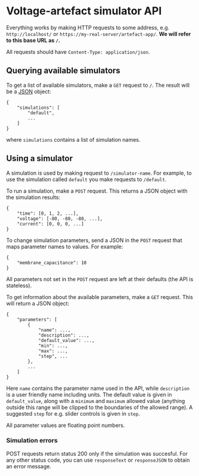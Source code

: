 # Voltage-artefact simulator API

Everything works by making HTTP requests to some address, e.g. `http://localhost/` or `https://my-real-server/artefact-app/`.
**We will refer to this base URL as `/`.**

All requests should have `Content-Type: application/json`.

## Querying available simulators

To get a list of available simulators, make a `GET` request to `/`.
The result will be a [JSON](https://en.wikipedia.org/wiki/JSON) object:
```
{
    "simulations": [
        "default",
        ...
    ]
}
```
where `simulations` contains a list of simulation names.

## Using a simulator

A simulation is used by making request to `/simulator-name`.
For example, to use the simulation called `default` you make requests to `/default`.

To run a simulation, make a `POST` request.
This returns a JSON object with the simulation results:
```
{
    "time": [0, 1, 2, ...],
    "voltage": [-80, -80, -80, ...],
    "current": [0, 0, 0, ...]
}
```

To change simulation parameters, send a JSON in the `POST` request that maps parameter names to values.
For example:
```
{
    "membrane_capacitance": 10
}
```
All parameters not set in the `POST` request are left at their defaults (the API is stateless).

To get information about the available parameters, make a `GET` request.
This will return a JSON object:
```
{
    "parameters": [
        {
            "name": ...,
            "description": ...,
            "default_value": ...,
            "min": ...,
            "max": ...,
            "step", ...
        },
        ...
    ]
}
```
Here `name` contains the parameter name used in the API, while `description` is a user friendly name including units.
The default value is given in `default_value`, along with a `minimum` and `maximum` allowed value (anything outside this range will be clipped to the boundaries of the allowed range).
A suggested `step` for e.g. slider controls is given in `step`.

All parameter values are floating point numbers.

### Simulation errors

POST requests return status 200 only if the simulation was succesful.
For any other status code, you can use `responseText` or `responseJSON` to obtain an error message.
